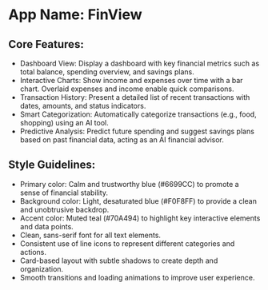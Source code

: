 # **App Name**: FinView

## Core Features:

- Dashboard View: Display a dashboard with key financial metrics such as total balance, spending overview, and savings plans.
- Interactive Charts: Show income and expenses over time with a bar chart. Overlaid expenses and income enable quick comparisons.
- Transaction History: Present a detailed list of recent transactions with dates, amounts, and status indicators.
- Smart Categorization: Automatically categorize transactions (e.g., food, shopping) using an AI tool.
- Predictive Analysis: Predict future spending and suggest savings plans based on past financial data, acting as an AI financial advisor.

## Style Guidelines:

- Primary color: Calm and trustworthy blue (#6699CC) to promote a sense of financial stability.
- Background color: Light, desaturated blue (#F0F8FF) to provide a clean and unobtrusive backdrop.
- Accent color: Muted teal (#70A494) to highlight key interactive elements and data points.
- Clean, sans-serif font for all text elements.
- Consistent use of line icons to represent different categories and actions.
- Card-based layout with subtle shadows to create depth and organization.
- Smooth transitions and loading animations to improve user experience.